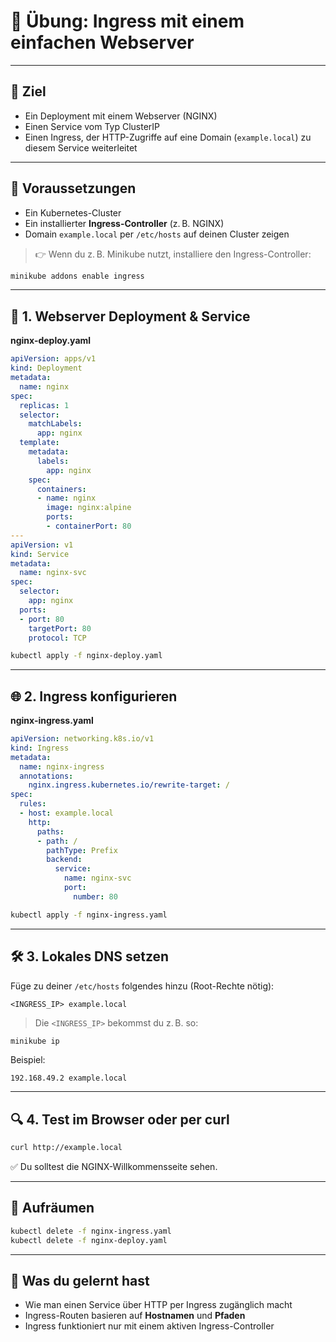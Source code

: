
# 🧪 Übung: Ingress mit einem einfachen Webserver

---

## 🎯 Ziel

* Ein Deployment mit einem Webserver (NGINX)
* Einen Service vom Typ ClusterIP
* Einen Ingress, der HTTP-Zugriffe auf eine Domain (`example.local`) zu diesem Service weiterleitet

---

## 🧰 Voraussetzungen

* Ein Kubernetes-Cluster
* Ein installierter **Ingress-Controller** (z. B. NGINX)
* Domain `example.local` per `/etc/hosts` auf deinen Cluster zeigen

> 👉 Wenn du z. B. Minikube nutzt, installiere den Ingress-Controller:

```bash
minikube addons enable ingress
```

---

## 🧱 1. Webserver Deployment & Service

**nginx-deploy.yaml**

```yaml
apiVersion: apps/v1
kind: Deployment
metadata:
  name: nginx
spec:
  replicas: 1
  selector:
    matchLabels:
      app: nginx
  template:
    metadata:
      labels:
        app: nginx
    spec:
      containers:
      - name: nginx
        image: nginx:alpine
        ports:
        - containerPort: 80
---
apiVersion: v1
kind: Service
metadata:
  name: nginx-svc
spec:
  selector:
    app: nginx
  ports:
  - port: 80
    targetPort: 80
    protocol: TCP
```

```bash
kubectl apply -f nginx-deploy.yaml
```

---

## 🌐 2. Ingress konfigurieren

**nginx-ingress.yaml**

```yaml
apiVersion: networking.k8s.io/v1
kind: Ingress
metadata:
  name: nginx-ingress
  annotations:
    nginx.ingress.kubernetes.io/rewrite-target: /
spec:
  rules:
  - host: example.local
    http:
      paths:
      - path: /
        pathType: Prefix
        backend:
          service:
            name: nginx-svc
            port:
              number: 80
```

```bash
kubectl apply -f nginx-ingress.yaml
```

---

## 🛠️ 3. Lokales DNS setzen

Füge zu deiner `/etc/hosts` folgendes hinzu (Root-Rechte nötig):

```text
<INGRESS_IP> example.local
```

> Die `<INGRESS_IP>` bekommst du z. B. so:

```bash
minikube ip
```

Beispiel:

```text
192.168.49.2 example.local
```

---

## 🔍 4. Test im Browser oder per curl

```bash
curl http://example.local
```

✅ Du solltest die NGINX-Willkommensseite sehen.

---

## 🧹 Aufräumen

```bash
kubectl delete -f nginx-ingress.yaml
kubectl delete -f nginx-deploy.yaml
```

---

## 🧠 Was du gelernt hast

* Wie man einen Service über HTTP per Ingress zugänglich macht
* Ingress-Routen basieren auf **Hostnamen** und **Pfaden**
* Ingress funktioniert nur mit einem aktiven Ingress-Controller
